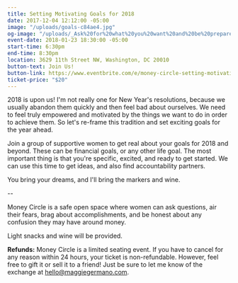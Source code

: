 ```yaml
---
title: Setting Motivating Goals for 2018
date: 2017-12-04 12:12:00 -05:00
image: "/uploads/goals-c84ae4.jpg"
og-image: "/uploads/_Ask%20for%20what%20you%20want%20and%20be%20prepared%20to%20get%20it._.png"
event-date: 2018-01-23 18:30:00 -05:00
start-time: 6:30pm
end-time: 8:30pm
location: 3629 11th Street NW, Washington, DC 20010
button-text: Join Us!
button-link: https://www.eventbrite.com/e/money-circle-setting-motivating-goals-for-2018-tickets-41025036990
ticket-price: "$20"
---
```


2018 is upon us! I'm not really one for New Year's resolutions, because we usually abandon them quickly and then feel bad about ourselves. We need to feel truly empowered and motivated by the things we want to do in order to achieve them. So let's re-frame this tradition and set exciting goals for the year ahead.

Join a group of supportive women to get real about your goals for 2018 and beyond. These can be financial goals, or any other life goal. The most important thing is that you're specific, excited, and ready to get started. We can use this time to get ideas, and also find accountability partners.

You bring your dreams, and I'll bring the markers and wine.

--

Money Circle is a safe open space where women can ask questions, air their fears, brag about accomplishments, and be honest about any confusion they may have around money.

Light snacks and wine will be provided.

**Refunds:** Money Circle is a limited seating event. If you have to cancel for any reason within 24 hours, your ticket is non-refundable. However, feel free to gift it or sell it to a friend! Just be sure to let me know of the exchange at [hello@maggiegermano.com](mailto:hello@maggiegermano.com).